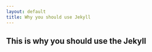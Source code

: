 ```yaml
---
layout: default
title: Why you should use Jekyll
---
```


## This is why you should use the Jekyll

